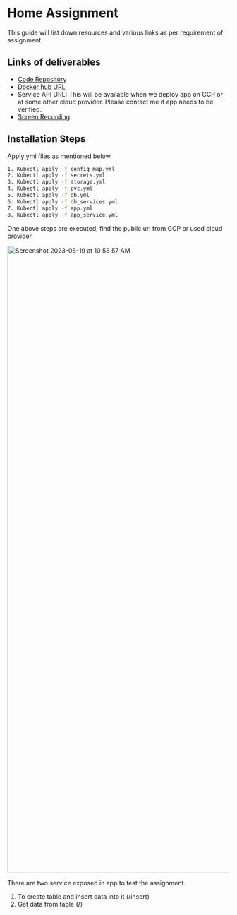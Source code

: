 # Home Assignment
This guide will list down resources and various links as per requirement of assignment.

## Links of deliverables

- [Code Repository ](https://github.com/ranamanoj114/Kubernetes_micro_service)
- [Docker hub URL](https://hub.docker.com/repository/docker/manojrana114/kubernetes_micro_service/general)
- Service API URL: This will be available when we deploy app on GCP or at some other cloud provider. Please contact me if app needs to be verified.
- [Screen Recording]()

## Installation Steps
Apply yml files as mentioned below.

```sh
1. Kubectl apply -f config_map.yml
2. Kubectl apply -f secrets.yml
3. Kubectl apply -f storage.yml
4. Kubectl apply -f pvc.yml
5. Kubectl apply -f db.yml
6. Kubectl apply -f db_services.yml
7. Kubectl apply -f app.yml
8. Kubectl apply -f app_service.yml
```

One above steps are executed, find the public url from GCP or used cloud provider.



<img width="1421" alt="Screenshot 2023-06-19 at 10 58 57 AM" src="https://github.com/ranamanoj114/Kubernetes_micro_service/assets/114919655/1baa92bc-8da8-4cb2-869d-48a85fbb465d">

There are two service exposed in app to test the assignment.
1. To create table and insert data into it (/insert)
2. Get data from table (/)

